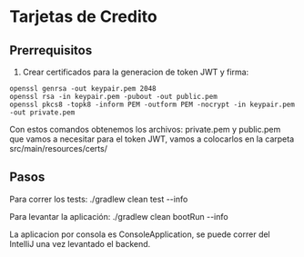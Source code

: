 # Tarjetas de Credito

## Prerrequisitos

1. Crear certificados para la generacion de token JWT y firma:

```
openssl genrsa -out keypair.pem 2048
openssl rsa -in keypair.pem -pubout -out public.pem
openssl pkcs8 -topk8 -inform PEM -outform PEM -nocrypt -in keypair.pem -out private.pem
```

Con estos comandos obtenemos los archivos: private.pem y public.pem que vamos a necesitar para el token JWT, vamos a colocarlos en la carpeta src/main/resources/certs/

## Pasos

Para correr los tests:
./gradlew clean test --info

Para levantar la aplicación:
./gradlew clean bootRun --info

La aplicacion por consola es ConsoleApplication, se puede correr del IntelliJ una vez levantado el backend.

